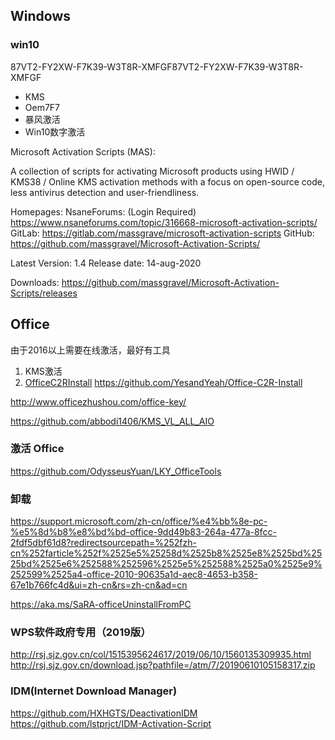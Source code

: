## Windows
### win10
87VT2-FY2XW-F7K39-W3T8R-XMFGF87VT2-FY2XW-F7K39-W3T8R-XMFGF

- KMS
- Oem7F7
- 暴风激活
- Win10数字激活


Microsoft Activation Scripts (MAS):

A collection of scripts for activating Microsoft products using HWID / KMS38 / Online KMS activation methods with a focus on open-source code, less antivirus detection and user-friendliness.

Homepages:
NsaneForums: (Login Required) https://www.nsaneforums.com/topic/316668-microsoft-activation-scripts/
GitLab: https://gitlab.com/massgrave/microsoft-activation-scripts
GitHub: https://github.com/massgravel/Microsoft-Activation-Scripts/

Latest Version: 1.4
Release date: 14-aug-2020

Downloads:
https://github.com/massgravel/Microsoft-Activation-Scripts/releases

## Office
由于2016以上需要在线激活，最好有工具
1. KMS激活
2. [OfficeC2RInstall](https://github.com/kuarcis/Office_C2R_installer)
https://github.com/YesandYeah/Office-C2R-Install

http://www.officezhushou.com/office-key/

https://github.com/abbodi1406/KMS_VL_ALL_AIO

### 激活 Office
https://github.com/OdysseusYuan/LKY_OfficeTools

### 卸载
https://support.microsoft.com/zh-cn/office/%e4%bb%8e-pc-%e5%8d%b8%e8%bd%bd-office-9dd49b83-264a-477a-8fcc-2fdf5dbf61d8?redirectsourcepath=%252fzh-cn%252farticle%252f%2525e5%25258d%2525b8%2525e8%2525bd%2525bd%2525e6%252588%252596%2525e5%252588%2525a0%2525e9%252599%2525a4-office-2010-90635a1d-aec8-4653-b358-67e1b766fc4d&ui=zh-cn&rs=zh-cn&ad=cn

https://aka.ms/SaRA-officeUninstallFromPC

### WPS软件政府专用（2019版）
http://rsj.sjz.gov.cn/col/1515395624617/2019/06/10/1560135309935.html
http://rsj.sjz.gov.cn/download.jsp?pathfile=/atm/7/20190610105158317.zip


### IDM(Internet Download Manager)
https://github.com/HXHGTS/DeactivationIDM
https://github.com/lstprjct/IDM-Activation-Script